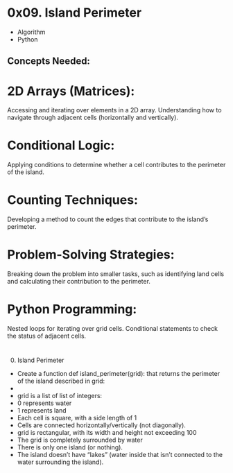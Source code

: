 # 0x09. Island Perimeter
* Algorithm
* Python

## Concepts Needed:
# 2D Arrays (Matrices):

Accessing and iterating over elements in a 2D array.
Understanding how to navigate through adjacent cells (horizontally and vertically).
# Conditional Logic:

Applying conditions to determine whether a cell contributes to the perimeter of the island.
# Counting Techniques:

Developing a method to count the edges that contribute to the island’s perimeter.
# Problem-Solving Strategies:

Breaking down the problem into smaller tasks, such as identifying land cells and calculating their contribution to the perimeter.
# Python Programming:

Nested loops for iterating over grid cells.
Conditional statements to check the status of adjacent cells.


#
0. Island Perimeter

* Create a function def island_perimeter(grid): that returns the perimeter of the island described in grid:
* 
* grid is a list of list of integers:
* 0 represents water
* 1 represents land
* Each cell is square, with a side length of 1
* Cells are connected horizontally/vertically (not diagonally).
* grid is rectangular, with its width and height not exceeding 100
* The grid is completely surrounded by water
* There is only one island (or nothing).
* The island doesn’t have “lakes” (water inside that isn’t connected to the water surrounding the island).